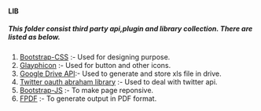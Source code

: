 #### LIB 

##### This folder consist third party api,plugin and library collection. There are listed as below.

1. [Bootstrap-CSS](http://getbootstrap.com/css/) :- Used for designing purpose.
2. [Glayphicon](http://getbootstrap.com/components/) :- Used for button and other icons.
3. [Google Drive API](https://developers.google.com/drive/v3/web/quickstart/php):- Used to generate and store xls file in drive. 
4. [Twitter oauth abraham library](https://github.com/abraham/twitteroauth) :- Used to deal with twitter api.
5. [Bootstrap-JS](http://getbootstrap.com/javascript/) :- To make page reponsive.
6. [FPDF](http://www.fpdf.org/) :- To generate output in PDF format.